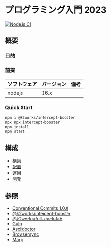 # プログラミング入門 2023

[![Node.js CI](https://github.com/k2works/programing_introduce_2023/actions/workflows/node.js.yml/badge.svg)](https://github.com/k2works/programing_introduce_2023/actions/workflows/node.js.yml)

## 概要

### 目的

### 前提

| ソフトウェア | バージョン | 備考 |
| :----------- | :--------- | :--- |
| nodejs       | 16.x       |      |

### Quick Start

```bash
npm i @k2works/intercept-booster
npx npx intercept-booster
npm install
npm start
```
## 構成

- [構築](./docs/build.adoc)
- [配置](./docs/ship.adoc)
- [運用](./docs/run.adoc)
- 開発

## 参照

- [Conventional Commits 1.0.0](https://www.conventionalcommits.org/ja/v1.0.0/)
- [@k2works/intercept-booster](https://www.npmjs.com/package/@k2works/intercept-booster)
- [@k2works/full-stack-lab](https://www.npmjs.com/package/@k2works/full-stack-lab)
- [Gulp](https://gulpjs.com/docs/en/getting-started/quick-start)
- [Asciidoctor](https://asciidoctor.org/)
- [Browsersync](https://browsersync.io/)
- [Marp](https://marp.app/)